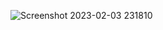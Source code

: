 ![Screenshot 2023-02-03 231810](https://user-images.githubusercontent.com/95959359/216672307-48a28d67-c432-4313-ae9f-98b4fecf6b1e.png)

